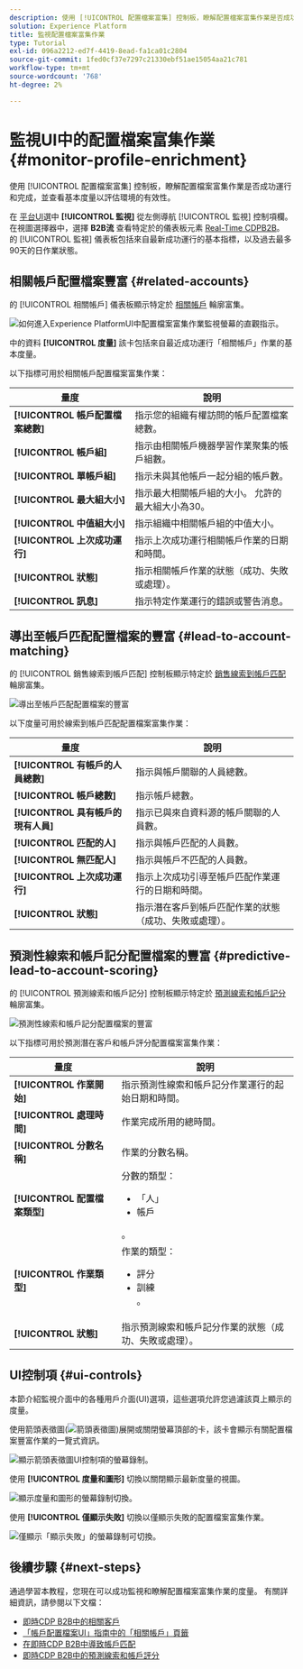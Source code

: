 ```yaml
---
description: 使用 [!UICONTROL 配置檔案富集] 控制板，瞭解配置檔案富集作業是否成功運行和完成，並查看基本度量以評估環境的有效性。
solution: Experience Platform
title: 監視配置檔案富集作業
type: Tutorial
exl-id: 096a2212-ed7f-4419-8ead-fa1ca01c2804
source-git-commit: 1fed0cf37e7297c21330ebf51ae15054aa21c781
workflow-type: tm+mt
source-wordcount: '768'
ht-degree: 2%

---
```


# 監視UI中的配置檔案富集作業 {#monitor-profile-enrichment}

使用 [!UICONTROL 配置檔案富集] 控制板，瞭解配置檔案富集作業是否成功運行和完成，並查看基本度量以評估環境的有效性。

在 [平台UI](https://platform.adobe.com)選中 **[!UICONTROL 監視]** 從左側導航 [!UICONTROL 監視] 控制項欄。 在視圖選擇器中，選擇 **B2B流** 查看特定於的儀表板元素 [Real-Time CDPB2B](/help/rtcdp/b2b-overview.md)。  的 [!UICONTROL 監視] 儀表板包括來自最新成功運行的基本指標，以及過去最多90天的日作業狀態。

## 相關帳戶配置檔案豐富 {#related-accounts}

的 [!UICONTROL 相關帳戶] 儀表板顯示特定於 [相關帳戶](/help/rtcdp/b2b-ai-ml-services/related-accounts.md) 輪廓富集。

![如何進入Experience PlatformUI中配置檔案富集作業監視螢幕的直觀指示。](/help/dataflows/assets/ui/b2b/monitoring-profile-enrichment-jobs.png)

中的資料 **[!UICONTROL 度量]** 該卡包括來自最近成功運行「相關帳戶」作業的基本度量。

以下指標可用於相關帳戶配置檔案富集作業：

| 量度 | 說明 |
| --------- | ---------- |
| **[!UICONTROL 帳戶配置檔案總數]** | 指示您的組織有權訪問的帳戶配置檔案總數。 |
| **[!UICONTROL 帳戶組]** | 指示由相關帳戶機器學習作業聚集的帳戶組數。 |
| **[!UICONTROL 單帳戶組]** | 指示未與其他帳戶一起分組的帳戶數。 |
| **[!UICONTROL 最大組大小]** | 指示最大相關帳戶組的大小。 允許的最大組大小為30。 |
| **[!UICONTROL 中值組大小]** | 指示組織中相關帳戶組的中值大小。 |
| **[!UICONTROL 上次成功運行]** | 指示上次成功運行相關帳戶作業的日期和時間。 |
| **[!UICONTROL 狀態]** | 指示相關帳戶作業的狀態（成功、失敗或處理）。 |
| **[!UICONTROL 訊息]** | 指示特定作業運行的錯誤或警告消息。 |

## 導出至帳戶匹配配置檔案的豐富 {#lead-to-account-matching}

的 [!UICONTROL 銷售線索到帳戶匹配] 控制板顯示特定於 [銷售線索到帳戶匹配](/help/rtcdp/b2b-ai-ml-services/lead-to-account-matching.md) 輪廓富集。

![導出至帳戶匹配配置檔案的豐富](/help/dataflows/assets/ui/b2b/mpc-lead-to-account-matching.png)

以下度量可用於線索到帳戶匹配配置檔案富集作業：

| 量度 | 說明 |
| --------- | ---------- |
| **[!UICONTROL 有帳戶的人員總數]** | 指示與帳戶關聯的人員總數。 |
| **[!UICONTROL 帳戶總數]** | 指示帳戶總數。 |
| **[!UICONTROL 具有帳戶的現有人員]** | 指示已與來自資料源的帳戶關聯的人員數。 |
| **[!UICONTROL 匹配的人]** | 指示與帳戶匹配的人員數。 |
| **[!UICONTROL 無匹配人]** | 指示與帳戶不匹配的人員數。 |
| **[!UICONTROL 上次成功運行]** | 指示上次成功引導至帳戶匹配作業運行的日期和時間。 |
| **[!UICONTROL 狀態]** | 指示潛在客戶到帳戶匹配作業的狀態（成功、失敗或處理）。 |

## 預測性線索和帳戶記分配置檔案的豐富 {#predictive-lead-to-account-scoring}

的 [!UICONTROL 預測線索和帳戶記分] 控制板顯示特定於 [預測線索和帳戶記分](/help/rtcdp/b2b-ai-ml-services/predictive-lead-and-account-scoring.md) 輪廓富集。

![預測性線索和帳戶記分配置檔案的豐富](/help/dataflows/assets/ui/b2b/predictive-lead-and-account-scoring.png)

以下指標可用於預測潛在客戶和帳戶評分配置檔案富集作業：

| 量度 | 說明 |
| --------- | ---------- |
| **[!UICONTROL 作業開始]** | 指示預測性線索和帳戶記分作業運行的起始日期和時間。 |
| **[!UICONTROL 處理時間]** | 作業完成所用的總時間。 |
| **[!UICONTROL 分數名稱]** | 作業的分數名稱。 |
| **[!UICONTROL 配置檔案類型]** | 分數的類型： <ul><li>「人」</li><li>帳戶</li></ul>。 |
| **[!UICONTROL 作業類型]** | 作業的類型：<ul><li>評分</li><li>訓練</li>。 |
| **[!UICONTROL 狀態]** | 指示預測線索和帳戶記分作業的狀態（成功、失敗或處理）。 |

## UI控制項 {#ui-controls}

本節介紹監視介面中的各種用戶介面(UI)選項，這些選項允許您過濾該頁上顯示的度量。

使用箭頭表徵圖(![箭頭表徵圖](/help/dataflows/assets/ui/monitor-destinations/chevron-up.png))展開或關閉螢幕頂部的卡，該卡會顯示有關配置檔案豐富作業的一覽式資訊。

![顯示箭頭表徵圖UI控制項的螢幕錄制。](/help/dataflows/assets/ui/b2b/use-arrow-control.gif)

使用 **[!UICONTROL 度量和圖形]** 切換以關閉顯示最新度量的視圖。

![顯示度量和圖形的螢幕錄制切換。](/help/dataflows/assets/ui/b2b/metrics-and-graphs-toggle.gif)

使用 **[!UICONTROL 僅顯示失敗]** 切換以僅顯示失敗的配置檔案富集作業。

![僅顯示「顯示失敗」的螢幕錄制可切換。](/help/dataflows/assets/ui/b2b/show-failures-only.gif)

## 後續步驟 {#next-steps}

通過學習本教程，您現在可以成功監視和瞭解配置檔案富集作業的度量。 有關詳細資訊，請參閱以下文檔：

* [即時CDP B2B中的相關客戶](/help/rtcdp/b2b-ai-ml-services/related-accounts.md)
* [「帳戶配置檔案UI」指南中的「相關帳戶」頁籤](/help/rtcdp/accounts/account-profile-ui-guide.md)
* [在即時CDP B2B中導致帳戶匹配](/help/rtcdp/b2b-ai-ml-services/lead-to-account-matching.md)
* [即時CDP B2B中的預測線索和帳戶評分](/help/rtcdp/b2b-ai-ml-services/predictive-lead-and-account-scoring.md)

